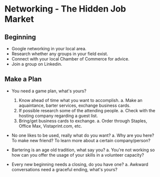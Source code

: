 <!-- TITLE: Networking -->
<!-- SUBTITLE: Its Important to Your Success -->

# Networking - The Hidden Job Market

## Beginning
- Google networking in your local area.
- Research whether any groups in your field exist.
- Connect with your local Chamber of Commerce for advice.
- Join a group on Linkedin.

## Make a Plan
- You need a game plan, what's yours?
  1.  Know ahead of time what you want to accomplish.
       a. Make an aquaintance, barter services, exchange business cards.
  2.  If possible research some of the attending people.
       a. Check with the hosting company regarding a guest list.
  3.  Bring/get business cards to exchange.
       a. Order through Staples, Office Max, Vistaprint.com, etc.
	
- No one likes to be used, really what do you want?
				a.  Why are  you here? To  make new friend? To learn more about a certain company/person?
- Bartering is an age old tradition, what say you?
				a. You're not working so how can you offer the usage of your skills in a volunteer capacity?
- Every new beginning needs a closing, do you have one?
				a.  Awkward conversations need a graceful ending, what's yours?